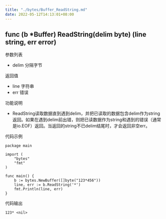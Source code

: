 ```yaml
---
title: "./bytes/Buffer_ReadString.md"
date: 2022-05-12T14:13:01+08:00
---
```

## func (b *Buffer) ReadString(delim byte) (line string, err error)

参数列表

- delim 分隔字节

返回值

- line 字符串
- err 错误

功能说明

- ReadString读取数据直到遇到delim，并把已读取的数据包含delim作为string返回。如果在遇到delim前出错，则把已读数据作为string和遇到的错误（通常是io.EOF）返回。当返回的string不已delim结尾时，才会返回非空err。

代码示例

	package main
	
	import (
		"bytes"
		"fmt"
	)
	
	func main() {
		b := bytes.NewBuffer([]byte("123*456"))
		line, err := b.ReadString('*')
		fmt.Println(line, err)
	}
	
代码输出

	123* <nil>
